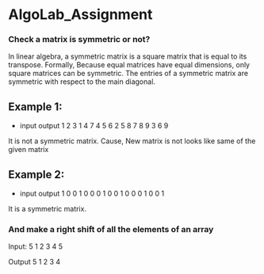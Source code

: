 # AlgoLab_Assignment

<h3>Check a matrix is symmetric or not? </h3> 

In linear algebra, a symmetric matrix is a square matrix that is equal to its transpose. Formally, Because equal matrices have equal dimensions, only square matrices can be symmetric. The entries of a symmetric matrix are symmetric with respect to the main diagonal.

Example 1:  
-----------------------
 - input       output
  1 2 3         1 4 7
  4 5 6         2 5 8
  7 8 9         3 6 9
  
It is not a symmetric matrix. Cause, New matrix is not looks like same of the given matrix

Example 2:
-----------------------
 - input       output
  1 0 0         1 0 0
  0 1 0         0 1 0 
  0 0 1         0 0 1

It is a symmetric matrix. 

<h3>And make a right shift of all the elements of an array </h3>

Input: 
5
1 2 3 4 5 

Output 
5 1 2 3 4




